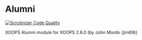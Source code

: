 # Alumni
[![Scrutinizer Code Quality](https://scrutinizer-ci.com/g/mambax7/alumni-26x/badges/quality-score.png?b=master)](https://scrutinizer-ci.com/g/mambax7/alumni-26x/?branch=master)

XOOPS Alumni module for XOOPS 2.6.0 (by John Mordo (jlm69))

